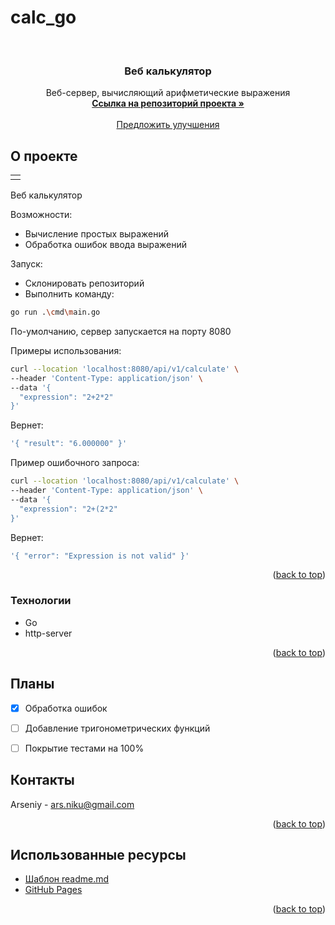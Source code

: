 # calc_go

<a name="readme-top"></a>

<!-- PROJECT LOGO -->
<br />
<div align="center">
  <a href="https://github.com/Gromov2009/calc_go">
    
  </a>

  <h3 align="center">Веб калькулятор</h3>

  <p align="center">
    Веб-сервер, вычисляющий арифметические выражения
    <br />
    <a href="https://github.com/Gromov2009/calc_go"><strong>Ссылка на репозиторий проекта »</strong></a>
    <br />
    <br />
    <a href="https://github.com/Gromov2009/calc_go">Предложить улучшения</a>
  </p>
</div>

<!-- ABOUT THE PROJECT -->
## О проекте

<table>
  <td>
      
  </td>
</table>

Веб калькулятор

Возможности:
* Вычисление простых выражений
* Обработка ошибок ввода выражений

Запуск:
* Склонировать репозиторий
* Выполнить команду:
```bash
go run .\cmd\main.go
```

По-умолчанию, сервер запускается на порту 8080

Примеры использования:
```bash
curl --location 'localhost:8080/api/v1/calculate' \
--header 'Content-Type: application/json' \
--data '{
  "expression": "2+2*2"
}'
```
Вернет:
```bash
'{ "result": "6.000000" }'
```

Пример ошибочного запроса:
```bash
curl --location 'localhost:8080/api/v1/calculate' \
--header 'Content-Type: application/json' \
--data '{
  "expression": "2+(2*2"
}'
```
Вернет:
```bash
'{ "error": "Expression is not valid" }'
```

<p align="right">(<a href="#readme-top">back to top</a>)</p>

### Технологии

* Go
* http-server

<p align="right">(<a href="#readme-top">back to top</a>)</p>


<!-- ROADMAP -->
## Планы

- [x] Обработка ошибок
- [ ] Добавление тригонометрических функций
- [ ] Покрытие тестами на 100%


<!-- CONTACT -->
## Контакты

Arseniy - ars.niku@gmail.com

<p align="right">(<a href="#readme-top">back to top</a>)</p>

<!-- ACKNOWLEDGMENTS -->
## Использованные ресурсы

* [Шаблон readme.md](https://raw.githubusercontent.com/othneildrew/Best-README-Template)
* [GitHub Pages](https://pages.github.com)

<p align="right">(<a href="#readme-top">back to top</a>)</p>

